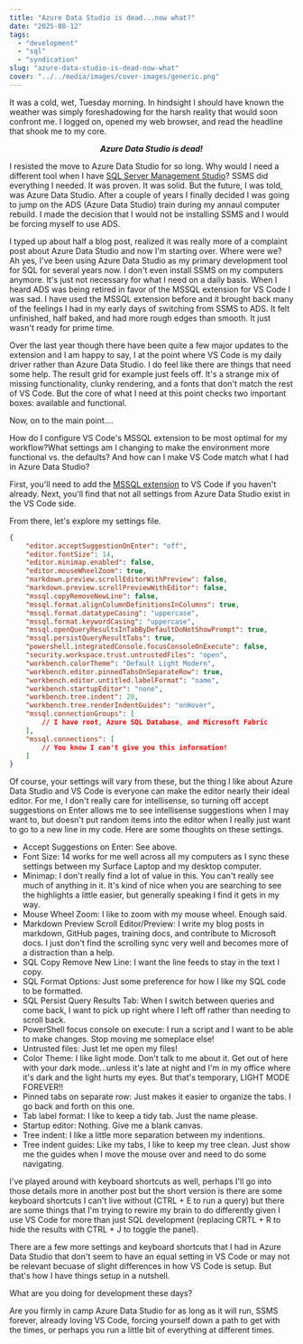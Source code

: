 ```yaml
---
title: "Azure Data Studio is dead...now what?"
date: "2025-08-12"
tags: 
  - "development"
  - "sql"
  - "syndication"
slug: "azure-data-studio-is-dead-now-what"
cover: "../../media/images/cover-images/generic.png"
---
```


It was a cold, wet, Tuesday morning. In hindsight I should have known the weather was simply foreshadowing for the harsh reality that would soon confront me. I logged on, opened my web browser, and read the headline that shook me to my core.

<p align="center"><b><i>Azure Data Studio is dead!</i></b></p>

I resisted the move to Azure Data Studio for so long. Why would I need a different tool when I have [SQL Server Management Studio](https://aka.ms/ssms)? SSMS did everything I needed. It was proven. It was solid. But the future, I was told, was Azure Data Studio. After a couple of years I finally decided I was going to jump on the ADS (Azure Data Studio) train during my annaul computer rebuild. I made the decision that I would not be installing SSMS and I would be forcing myself to use ADS.

I typed up about half a blog post, realized it was really more of a complaint post about Azure Data Studio and now I'm starting over. Where were we? Ah yes, I've been using Azure Data Studio as my primary development tool for SQL for several years now. I don't even install SSMS on my computers anymore. It's just not necessary for what I need on a daily basis. When I heard ADS was being retired in favor of the MSSQL extension for VS Code I was sad. I have used the MSSQL extension before and it brought back many of the feelings I had in my early days of switching from SSMS to ADS. It felt unfinished, half baked, and had more rough edges than smooth. It just wasn't ready for prime time. 

Over the last year though there have been quite a few major updates to the extension and I am happy to say, I at the point where VS Code is my daily driver rather than Azure Data Studio. I do feel like there are things that need some help. The result grid for example just feels off. It's a strange mix of missing functionality, clunky rendering, and a fonts that don't match the rest of VS Code. But the core of what I need at this point checks two important boxes: available and functional. 

Now, on to the main point....

How do I configure VS Code's MSSQL extension to be most optimal for my workflow?What settings am I changing to make the environment more functional vs. the defaults? And how can I make VS Code match what I had in Azure Data Studio?

First, you'll need to add the [MSSQL extension](https://learn.microsoft.com/en-us/sql/tools/visual-studio-code-extensions/mssql/mssql-extension-visual-studio-code?view=sql-server-ver17) to VS Code if you haven't already. Next, you'll find that not all settings from Azure Data Studio exist in the VS Code side. 

From there, let's explore my settings file.

``` json
{
    "editor.acceptSuggestionOnEnter": "off",
    "editor.fontSize": 14,
    "editor.minimap.enabled": false,
    "editor.mouseWheelZoom": true,
    "markdown.preview.scrollEditorWithPreview": false,
    "markdown.preview.scrollPreviewWithEditor": false,
    "mssql.copyRemoveNewLine": false,
    "mssql.format.alignColumnDefinitionsInColumns": true,
    "mssql.format.datatypeCasing": "uppercase",
    "mssql.format.keywordCasing": "uppercase",
    "mssql.openQueryResultsInTabByDefaultDoNotShowPrompt": true,
    "mssql.persistQueryResultTabs": true,
    "powershell.integratedConsole.focusConsoleOnExecute": false,
    "security.workspace.trust.untrustedFiles": "open",
    "workbench.colorTheme": "Default Light Modern",
    "workbench.editor.pinnedTabsOnSeparateRow": true,
    "workbench.editor.untitled.labelFormat": "name",
    "workbench.startupEditor": "none",
    "workbench.tree.indent": 20,
    "workbench.tree.renderIndentGuides": "onHover",
    "mssql.connectionGroups": [
        // I have root, Azure SQL Database, and Microsoft Fabric
    ],
    "mssql.connections": [
        // You know I can't give you this information!
    ]
}
```

Of course, your settings will vary from these, but the thing I like about Azure Data Studio and VS Code is everyone can make the editor nearly their ideal editor. For me, I don't really care for intellisense, so turning off accept suggestions on Enter allows me to see intellisense suggestions when I may want to, but doesn't put random items into the editor when I really just want to go to a new line in my code. Here are some thoughts on these settings. 

- Accept Suggestions on Enter: See above.
- Font Size: 14 works for me well across all my computers as I sync these settings between my Surface Laptop and my desktop computer. 
- Minimap: I don't really find a lot of value in this. You can't really see much of anything in it. It's kind of nice when you are searching to see the highlights a little easier, but generally speaking I find it gets in my way.
- Mouse Wheel Zoom: I like to zoom with my mouse wheel. Enough said. 
- Markdown Preview Scroll Editor/Preview: I write my blog posts in markdown, GitHub pages, training docs, and contribute to Microsoft docs. I just don't find the scrolling sync very well and becomes more of a distraction than a help.
- SQL Copy Remove New Line: I want the line feeds to stay in the text I copy.
- SQL Format Options: Just some preference for how I like my SQL code to be formatted. 
- SQL Persist Query Results Tab: When I switch between queries and come back, I want to pick up right where I left off rather than needing to scroll back.
- PowerShell focus console on execute: I run a script and I want to be able to make changes. Stop moving me someplace else!
- Untrusted files: Just let me open my files!
- Color Theme: I like light mode. Don't talk to me about it. Get out of here with your dark mode...unless it's late at night and I'm in my office where it's dark and the light hurts my eyes. But that's temporary, LIGHT MODE FOREVER!!
- Pinned tabs on separate row: Just makes it easier to organize the tabs. I go back and forth on this one. 
- Tab label format: I like to keep a tidy tab. Just the name please.
- Startup editor: Nothing. Give me a blank canvas.
- Tree indent: I like a little more separation between my indentions.
- Tree indent guides: Like my tabs, I like to keep my tree clean. Just show me the guides when I move the mouse over and need to do some navigating. 

I've played around with keyboard shortcuts as well, perhaps I'll go into those details more in another post but the short version is there are some keyboard shortcuts I can't live without (CTRL + E to run a query) but there are some things that I'm trying to rewire my brain to do differently given I use VS Code for more than just SQL development (replacing CRTL + R to hide the results with CTRL + J to toggle the panel).

There are a few more settings and keyboard shortcuts that I had in Azure Data Studio that don't seem to have an equal setting in VS Code or may not be relevant becuase of slight differences in how VS Code is setup. But that's how I have things setup in a nutshell. 

What are you doing for development these days? 

Are you firmly in camp Azure Data Studio for as long as it will run, SSMS forever, already loving VS Code, forcing yourself down a path to get with the times, or perhaps you run a little bit of everything at different times.